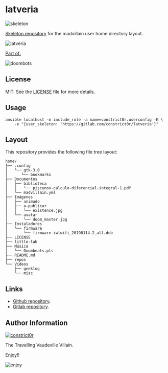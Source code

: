 # latveria

![skeleton](https://gitlab.com/constrict0r/img/raw/master/skeleton.png)

[Skeleton repository](http://www.linfo.org/etc_skel.html) for the madvillain
user home directory layout.

![latveria](https://gitlab.com/constrict0r/img/raw/master/latveria/latveria.png)

[Part of:](https://gitlab.com/explore/projects?tag=doombots)

![doombots](https://gitlab.com/constrict0r/img/raw/master/doombots.png)

## License

MIT. See the [LICENSE](https://gitlab.com/constrict0r/latveria/raw/master/LICENSE) file for more details.

## Usage

```
ansible localhost -m include_role -a name=constrict0r.userconfig -K \
    -e "{user_skeleton: 'https://gitlab.com/constrict0r/latveria'}"
```

## Layout

This repository provides the following file tree layout:

```
home/
├── .config
│   └── gtk-3.0
│      └── bookmarks
├── Documentos
│   ├── biblioteca
│   │   └── piscunov-cálculo-diferencial-integral-1.pdf
│   └── madvillain.yml
├── Imágenes
│   ├── animado
│   ├── a-publicar
│   │   └── existence.jpg
│   └── avatar
│       └── doom_master.jpg
├── Instaladores
│   └── firmware
│       └── firmware-iwlwifi_20190114-2_all.deb
├── LICENSE
├── little-lab
├── Música
│   └── Doombeats.pls
├── README.md
├── repos
└── Vídeos
    ├── geeklog
    └── misc
```

## Links

  - [Github repository](https://github.com/constrict0r/latveria).
  - [Gitlab repository](https://gitlab.com/constrict0r/latveria).

## Author Information

[![constrict0r](https://gitlab.com/constrict0r/img/raw/master/author.png)](https://gitlab.com/constrict0r)

The Travelling Vaudeville Villain.

Enjoy!!

![enjoy](https://gitlab.com/constrict0r/img/raw/master/enjoy.png)
